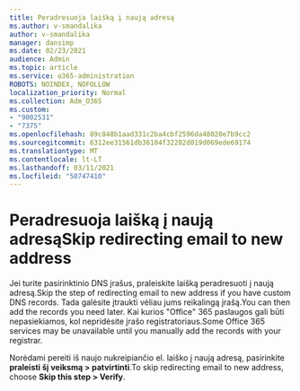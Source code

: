 ```yaml
---
title: Peradresuoja laišką į naują adresą
ms.author: v-smandalika
author: v-smandalika
manager: dansimp
ms.date: 02/23/2021
audience: Admin
ms.topic: article
ms.service: o365-administration
ROBOTS: NOINDEX, NOFOLLOW
localization_priority: Normal
ms.collection: Adm_O365
ms.custom:
- "9002531"
- "7375"
ms.openlocfilehash: 89c848b1aad331c2ba4cbf2596da48020e7b9cc2
ms.sourcegitcommit: 6312ee31561db36104f32282d019d069ede69174
ms.translationtype: MT
ms.contentlocale: lt-LT
ms.lasthandoff: 03/11/2021
ms.locfileid: "50747410"
---
```

# <a name="skip-redirecting-email-to-new-address"></a><span data-ttu-id="0df67-102">Peradresuoja laišką į naują adresą</span><span class="sxs-lookup"><span data-stu-id="0df67-102">Skip redirecting email to new address</span></span>

<span data-ttu-id="0df67-103">Jei turite pasirinktinio DNS įrašus, praleiskite laišką peradresuoti į naują adresą.</span><span class="sxs-lookup"><span data-stu-id="0df67-103">Skip the step of redirecting email to new address if you have custom DNS records.</span></span> <span data-ttu-id="0df67-104">Tada galėsite įtraukti vėliau jums reikalingą įrašą.</span><span class="sxs-lookup"><span data-stu-id="0df67-104">You can then add the records you need later.</span></span> <span data-ttu-id="0df67-105">Kai kurios "Office" 365 paslaugos gali būti nepasiekiamos, kol nepridėsite įrašo registratoriaus.</span><span class="sxs-lookup"><span data-stu-id="0df67-105">Some Office 365 services may be unavailable until you manually add the records with your registrar.</span></span>

<span data-ttu-id="0df67-106">Norėdami pereiti iš naujo nukreipiančio el. laiško į naują adresą, pasirinkite **praleisti šį veiksmą > patvirtinti**.</span><span class="sxs-lookup"><span data-stu-id="0df67-106">To skip redirecting email to new address, choose **Skip this step > Verify**.</span></span>